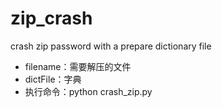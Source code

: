 # zip_crash
crash zip password with a prepare dictionary file

- filename：需要解压的文件
- dictFile：字典
- 执行命令：python crash_zip.py
